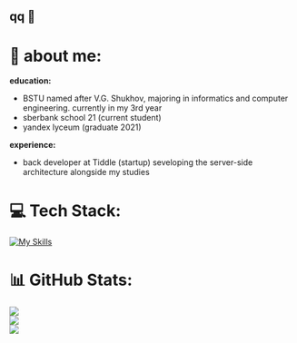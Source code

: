 ## qq 👋

# 💫 about me:
**education:**
- BSTU named after V.G. Shukhov, majoring in informatics and computer engineering.
  currently in my 3rd year
- sberbank school 21 (current student)
- yandex lyceum (graduate 2021)

**experience:**
- back developer at Tiddle (startup)
  seveloping the server-side architecture alongside my studies

# 💻 Tech Stack:
[![My Skills](https://skillicons.dev/icons?i=python,c,cpp,django,fastapi,sqlite,linux,postgresql,docker,git,gitlab,github,bash)](https://skillicons.dev)

# 📊 GitHub Stats:
![](https://github-readme-stats.vercel.app/api?username=danchomas&theme=dark&hide_border=false&include_all_commits=true=true)<br/>
![](https://nirzak-streak-stats.vercel.app/?user=danchomas&theme=dark&hide_border=false)<br/>
![](https://github-readme-stats.vercel.app/api/top-langs/?username=danchomas&theme=dark&hide_border=false&include_all_commits=true&count_private=true&layout=compact)
